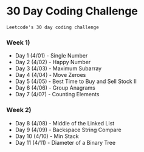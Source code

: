 # 30 Day Coding Challenge

```
Leetcode's 30 day coding challenge
```

### Week 1)

- Day 1 (4/01) - Single Number
- Day 2 (4/02) - Happy Number
- Day 3 (4/03) - Maximum Subarray
- Day 4 (4/04) - Move Zeroes
- Day 5 (4/05) - Best Time to Buy and Sell Stock II 
- Day 6 (4/06) - Group Anagrams
- Day 7 (4/07) - Counting Elements

### Week 2)

- Day 8 (4/08) - Middle of the Linked List
- Day 9 (4/09) - Backspace String Compare
- Day 10 (4/10) - Min Stack
- Day 11 (4/11) - Diameter of a Binary Tree